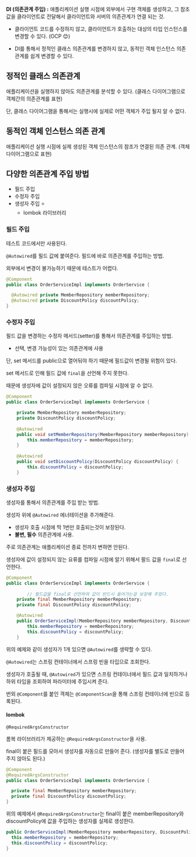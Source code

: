 **DI $($의존관계 주입) :** 애플리케이션 실행 시점에 외부에서 구현 객체를 생성하고, 그 참조값을 클라이언트로 전달해서 클라이언트와 서버의 의존관계가 연결 되는 것.

- 클라이언트 코드를 수정하지 않고, 클라이언트가 호출하는 대상의 타입 인스턴스를 변경할 수 있다. $($OCP 😊)

- DI를 통해서 정적인 클래스 의존관계를 변경하지 않고, 동적인 객체 인스턴스 의존관계를 쉽게 변경할 수 있다.

## 정적인 클래스 의존관계
애플리케이션을 실행하지 않아도 의존관계를 분석할 수 있다. $($클래스 다이어그램으로 객체간의 의존관계를 표현)

단, 클래스 다이어그램을 통해서는 실행시에 실제로 어떤 객체가 주입 될지 알 수 없다.

## 동적인 객체 인스턴스 의존 관계
애플리케이션 실행 시점에 실제 생성된 객체 인스턴스의 참조가 연결된 의존 관계. $($객체 다이어그램으로 표현)

## 다양한 의존관계 주입 방법

- 필드 주입
- 수정자 주입
- 생성자 주입 ⭐
    - lombok 라이브러리

### 필드 주입
테스트 코드에서만 사용된다.

`@Autowired`를 필드 값에 붙여준다.
필드에 바로 의존관계를 주입하는 방법.

외부에서 변경이 불가능하기 때문에 테스트가 어렵다.

```java
@Component
public class OrderServiceImpl implements OrderService {

  @Autowired private MemberRepository memberRepository;
  @Autowired private DiscountPolicy discountPolicy;
}
```

### 수정자 주입
필드 값을 변경하는 수정자 메서드$($setter)를 통해서 의존관계를 주입하는 방법.

- 선택, 변경 가능성이 있는 의존관계에 사용

단, set 메서드를 public으로 열어둬야 하기 때문에 필드값이 변경될 위험이 있다.

set 메서드로 인해 필드 값에 `final`을 선언해 주지 못한다.

때문에 생성자에 값이 설정되지 않은 오류를 컴파일 시점에 알 수 없다.

```java
@Component
public class OrderServiceImpl implements OrderService {

    private MemberRepository memberRepository;
    private DiscountPolicy discountPolicy;
    
    @Autowired
    public void setMemberRepository(MemberRepository memberRepository) {
        this.memberRepository = memberRepository;
    }
    
    @Autowired
    public void setDiscountPolicy(DiscountPolicy discountPolicy) {
        this.discountPolicy = discountPolicy;
    }
```

### 생성자 주입
생성자를 통해서 의존관계를 주입 받는 방법.

생성자 위에 `@Autowired` 에너테이션을 추가해준다.

- 생성자 호출 시점에 딱 1번만 호출되는것이 보장된다.
- **불변, 필수** 의존관계에 사용.

주로 의존관계는 애플리케이션 종료 전까지 변하면 안된다.

생성자에 값이 설정되지 않는 요류를 컴파일 시점에 알기 위해서 팔드 값을 `final`로 선언한다.

```java
@Component
public class OrderServiceImpl implements OrderService {
	
		// 필드값을 final로 선언하여 값이 반드시 들어가는걸 보장해 주었다.
    private final MemberRepository memberRepository;
    private final DiscountPolicy discountPolicy;

    @Autowired
    public OrderServiceImpl(MemberRepository memberRepository, DiscountPolicy discountPolicy) {
        this.memberRepository = memberRepository;
        this.discountPolicy = discountPolicy;
    }
```

위의 예제와 같이 생성자가 1개 있으면 `@Autowired`를 생략할 수 있다.

`@Autowired`는 스프링 컨테이너에서 스프링 빈을 타입으로 조회한다.

생성자가 호출될 때, `@Autowired`가 있으면 스프링 컨테이너에서 필드 값과 일치하거나 하위 타입을 조회하여 파라미터에 주입시켜 준다.

번외
`@Component`를 붙인 객체는 `@ComponentScan`을 통해 스프링 컨테이너에 빈으로 등록된다.

#### lombok

`@RequiredArgsConstructor`

롬복 라이브러리가 제공하는 `@RequiredArgsConstructor`을 사용.

final이 붙은 필드를 모아서 생성자를 자동으로 만들어 준다.
$($생성자를 별도로 만들어 주지 않아도 된다.)

```java
@Component
@RequiredArgsConstructor
public class OrderServiceImpl implements OrderService {

  private final MemberRepository memberRepository;
  private final DiscountPolicy discountPolicy;
}
```

위의 예제에서 `@RequiredArgsConstructor`는 final이 붙은 memberRepository와 discountPolicy에 값을 주입하는 생성자를 실제로 생성한다.

```java
public OrderServiceImpl(MemberRepository memberRepository, DiscountPolicy discountPolicy) {
  this.memberRepository = memberRepository;
  this.discountPolicy = discountPolicy;
}
```
